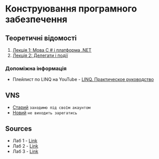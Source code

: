 # Конструювання програмного забезпечення

## Теоретичні відомості
1. [Лекція 1: Мова C # і платформа .NET](lab-1.md)
2. [Лекція 2: Делегати і події](lab-2.md)

### Допоміжна інформація
 - Плейлист по LINQ на YouTube - [LINQ. Практическое руководство](https://www.youtube.com/playlist?list=PL-ss7IpVOiB6Z3Pn8Paapr5qwT2lqS14D)

## VNS
 - [Старий](http://vns.lp.edu.ua/course/view.php?id=8650) `заходимо під своїм акаунтом`
 - [Новий](http://vns.lpnu.ua/enrol/index.php?id=6501) `не виходить зарегатись`




## Sources
 - Лаб 1 - [Link](https://github.com/gebeto/other-projects/tree/master/software-construction-Tetris)
 - Лаб 2 - [Link](https://github.com/gebeto/other-projects/tree/master/lab-2-software-construction)
 - Лаб 3 - [Link](https://github.com/gebeto/other-projects/tree/master/software-construction-Tetris)
 